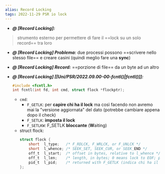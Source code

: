 ```yaml
---
alias: Record Locking
tags: 2022-11-29 PSR io lock
---
```


- ***@ [Record Locking]:***
> strumento esterno per permettere di fare il ==lock su un solo record== tra loro

<!--ID: 1670236970291-->


- ***@ [Record Locking] Problema:***
	 due processi possono ==scrivere nello stesso file== e creare casini (quindi meglio fare una **sync**)

<!--ID: 1670236970295-->


- ***@ [Record Locking] Record:***
	 ==porzione di file== da un byte ad un altro

<!--ID: 1670236970300-->


- ***@ [Record Locking] [[Uni/PSR/2022.09.00-00-fcntl()|fcntl()]]:***
	
	```c
	#include <fcntl.h>  
	int fcntl(int fd, int cmd, struct flock *flockptr);
	``` 
	- `cmd`:
		- `F_GETLK`: per **capire chi ha il lock** ma così facendo non avremo mai la "versione aggiornata" del dato (potrebbe cambiare appena dopo il check)
		- `F_SETLK`: **imposta il lock**
		- `F_SETLKW`: F_SETLK **bloccante** (**W**aiting)
	- struct flock:
		```c
		struct flock {
            short  l_type;   /* F_RDLCK, F_WRLCK, or F_UNLCK */
            short  l_whence; /* SEEK_SET, SEEK_CUR, or SEEK_END */
            off_t  l_start;  /* offset in bytes, relative to l_whence */
            off_t  l_len;    /* length, in bytes; 0 means lock to EOF; posso andare oltre il file ma non prima */
            pid_t  l_pid;    /* returned with F_GETLK (indica chi ha il lock attualmente) */
		};
		```

<!--ID: 1670236970305-->
